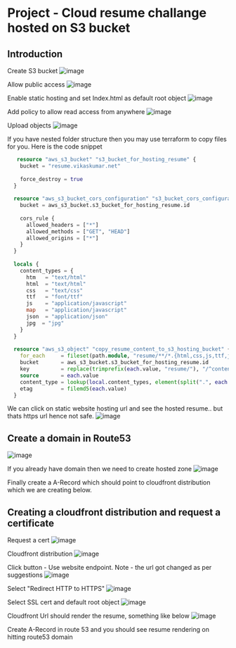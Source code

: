 # Project - Cloud resume challange hosted on S3 bucket

## Introduction

Create S3 bucket
![image](https://github.com/vikas4338/cloud-stuff/assets/13362154/a74629df-8d43-4349-af15-e481f51dc264)

Allow public access
![image](https://github.com/vikas4338/cloud-stuff/assets/13362154/1a7fe35c-9784-4900-8784-0a54ef97770b)

Enable static hosting and set Index.html as default root object
![image](https://github.com/vikas4338/cloud-stuff/assets/13362154/eaed8736-fea6-44e7-b0ce-941e20ed0c99)

Add policy to allow read access from anywhere
![image](https://github.com/vikas4338/cloud-stuff/assets/13362154/b2a20681-0b86-4f1d-a991-531be0eee95a)

Upload objects 
![image](https://github.com/vikas4338/cloud-stuff/assets/13362154/e84c5f6a-2ce7-4332-8120-973ff3fc3174)

If you have nested folder structure then you may use terraform to copy files for you. Here is the code snippet 

```terraform
   resource "aws_s3_bucket" "s3_bucket_for_hosting_resume" {
    bucket = "resume.vikaskumar.net"
    
    force_destroy = true
  }
  
  resource "aws_s3_bucket_cors_configuration" "s3_bucket_cors_configurations" {
    bucket = aws_s3_bucket.s3_bucket_for_hosting_resume.id
  
    cors_rule {
      allowed_headers = ["*"]
      allowed_methods = ["GET", "HEAD"]
      allowed_origins = ["*"]
    }
  }
  
  locals {
    content_types = {
      htm   = "text/html"
      html  = "text/html"
      css   = "text/css"
      ttf   = "font/ttf"
      js    = "application/javascript"
      map   = "application/javascript"
      json  = "application/json"
      jpg  = "jpg"
    }
  }
  
  resource "aws_s3_object" "copy_resume_content_to_s3_hosting_bucket" {
    for_each     = fileset(path.module, "resume/**/*.{html,css,js,ttf,js,map,json,jpg}")
    bucket       = aws_s3_bucket.s3_bucket_for_hosting_resume.id
    key          = replace(trimprefix(each.value, "resume/"), "/^content//", "")
    source       = each.value
    content_type = lookup(local.content_types, element(split(".", each.value), length(split(".", each.value)) - 1), "text/plain")
    etag         = filemd5(each.value)
  }
```

We can click on static website hosting url and see the hosted resume.. but thats https url hence not safe. 
![image](https://github.com/vikas4338/cloud-stuff/assets/13362154/38c8ccc0-17ee-45f6-8754-0659a677da10)

## Create a domain in Route53
![image](https://github.com/vikas4338/cloud-stuff/assets/13362154/0787b474-81aa-430a-81a9-084a436b47f4)

If you already have domain then we need to create hosted zone 
![image](https://github.com/vikas4338/cloud-stuff/assets/13362154/2a3bccb2-c900-4635-91bc-af51306a0041)

Finally create a A-Record which should point to cloudfront distribution which we are creating below. 

## Creating a cloudfront distribution and request a certificate

Request a cert
![image](https://github.com/vikas4338/cloud-stuff/assets/13362154/aa181e35-eed5-42be-abf2-9e12b4c31bb4)

Cloudfront distribution
![image](https://github.com/vikas4338/cloud-stuff/assets/13362154/363bffc4-61a0-4527-a412-a9b3a4be9003)

Click button - Use website endpoint. Note - the url got changed as per suggestions
![image](https://github.com/vikas4338/cloud-stuff/assets/13362154/82791e8e-89fa-457e-898e-9824c97023aa)

Select "Redirect HTTP to HTTPS"
![image](https://github.com/vikas4338/cloud-stuff/assets/13362154/1e239506-06d1-44df-b5dd-a64e30059726)

Select SSL cert and default root object
![image](https://github.com/vikas4338/cloud-stuff/assets/13362154/13a294ec-225d-4bf9-b02d-65898ec40363)

Cloudfront Url should render the resume, something like below
![image](https://github.com/vikas4338/cloud-stuff/assets/13362154/05658626-69e5-432f-b0e1-5128a1e8f59a)

Create A-Record in route 53 and you should see resume rendering on hitting route53 domain 


